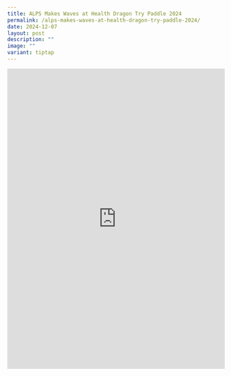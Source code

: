 ```yaml
---
title: ALPS Makes Waves at Health Dragon Try Paddle 2024
permalink: /alps-makes-waves-at-health-dragon-try-paddle-2024/
date: 2024-12-07
layout: post
description: ""
image: ""
variant: tiptap
---
```

<div class="iframe-wrapper">
<iframe style="border:none;overflow:hidden" height="690" width="500" allowfullscreen="true" frameborder="0" src="https://www.facebook.com/plugins/post.php?href=https%3A%2F%2Fwww.facebook.com%2Falpshealthcaresupplychain%2Fposts%2Fpfbid02L4Mg7WuVhCu5MH2iGDLk86gZsireTp1pgdk6CWg2fLACJmnBDYrhE6wzCzasXv7nl&amp;show_text=true&amp;width=500"></iframe>
</div>
<p></p>